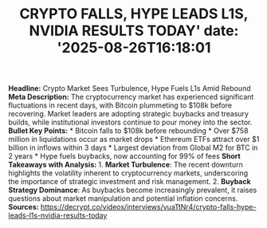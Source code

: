 ﻿---
title: "CRYPTO FALLS, HYPE LEADS L1S, NVIDIA RESULTS TODAY'
date: '2025-08-26T16:18:01"
category: "Markets"
summary: ""
slug: "crypto falls hype leads l1s nvidia results today"
source_urls:
  - "https://decrypt.co/videos/interviews/vuaTtNr4/crypto-falls-hype-leads-l1s-nvidia-results-today"
seo:
  title: "CRYPTO FALLS, HYPE LEADS L1S, NVIDIA RESULTS TODAY | Hash n Hedge'
  description: '"
  keywords: ["news", "markets", "brief"]
---
**Headline:** Crypto Market Sees Turbulence, Hype Fuels L1s Amid Rebound  **Meta Description:** The cryptocurrency market has experienced significant fluctuations in recent days, with Bitcoin plummeting to $108k before recovering. Market leaders are adopting strategic buybacks and treasury builds, while institutional investors continue to pour money into the sector.  **Bullet Key Points:**  * Bitcoin falls to $108k before rebounding * Over $758 million in liquidations occur as market drops * Ethereum ETFs attract over $1 billion in inflows within 3 days * Largest deviation from Global M2 for BTC in 2 years * Hype fuels buybacks, now accounting for 99% of fees  **Short Takeaways with Analysis:**  1. **Market Turbulence**: The recent downturn highlights the volatility inherent to cryptocurrency markets, underscoring the importance of strategic investment and risk management. 2. **Buyback Strategy Dominance**: As buybacks become increasingly prevalent, it raises questions about market manipulation and potential inflation concerns.  **Sources:**  https://decrypt.co/videos/interviews/vuaTtNr4/crypto-falls-hype-leads-l1s-nvidia-results-today 
